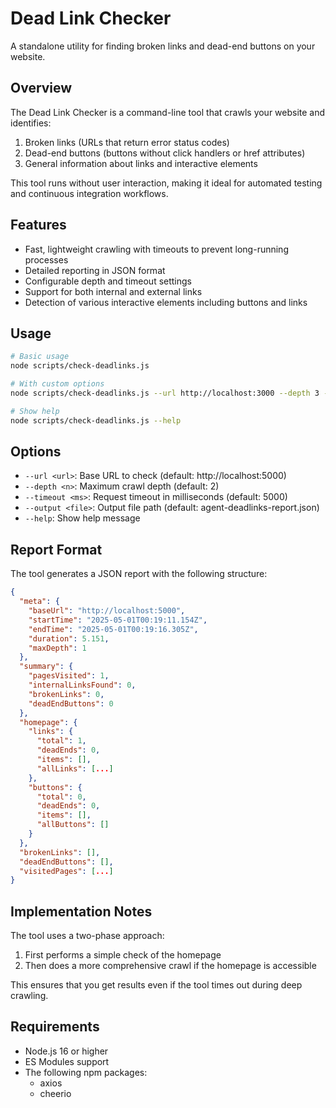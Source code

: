 # Dead Link Checker

A standalone utility for finding broken links and dead-end buttons on your website.

## Overview

The Dead Link Checker is a command-line tool that crawls your website and identifies:

1. Broken links (URLs that return error status codes)
2. Dead-end buttons (buttons without click handlers or href attributes)
3. General information about links and interactive elements

This tool runs without user interaction, making it ideal for automated testing and continuous integration workflows.

## Features

- Fast, lightweight crawling with timeouts to prevent long-running processes
- Detailed reporting in JSON format
- Configurable depth and timeout settings
- Support for both internal and external links
- Detection of various interactive elements including buttons and links

## Usage

```bash
# Basic usage
node scripts/check-deadlinks.js

# With custom options
node scripts/check-deadlinks.js --url http://localhost:3000 --depth 3 --timeout 10000 --output custom-report.json

# Show help
node scripts/check-deadlinks.js --help
```

## Options

- `--url <url>`: Base URL to check (default: http://localhost:5000)
- `--depth <n>`: Maximum crawl depth (default: 2)
- `--timeout <ms>`: Request timeout in milliseconds (default: 5000)
- `--output <file>`: Output file path (default: agent-deadlinks-report.json)
- `--help`: Show help message

## Report Format

The tool generates a JSON report with the following structure:

```json
{
  "meta": {
    "baseUrl": "http://localhost:5000",
    "startTime": "2025-05-01T00:19:11.154Z",
    "endTime": "2025-05-01T00:19:16.305Z",
    "duration": 5.151,
    "maxDepth": 1
  },
  "summary": {
    "pagesVisited": 1,
    "internalLinksFound": 0,
    "brokenLinks": 0,
    "deadEndButtons": 0
  },
  "homepage": {
    "links": {
      "total": 1,
      "deadEnds": 0,
      "items": [],
      "allLinks": [...]
    },
    "buttons": {
      "total": 0,
      "deadEnds": 0,
      "items": [],
      "allButtons": []
    }
  },
  "brokenLinks": [],
  "deadEndButtons": [],
  "visitedPages": [...]
}
```

## Implementation Notes

The tool uses a two-phase approach:
1. First performs a simple check of the homepage
2. Then does a more comprehensive crawl if the homepage is accessible

This ensures that you get results even if the tool times out during deep crawling.

## Requirements

- Node.js 16 or higher
- ES Modules support
- The following npm packages:
  - axios
  - cheerio